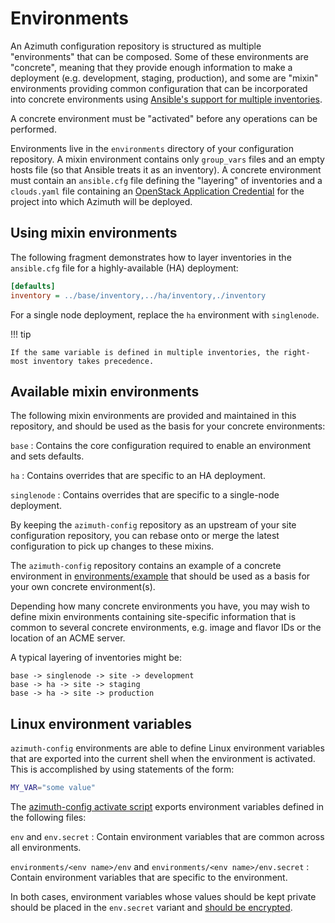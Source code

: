 # Environments

An Azimuth configuration repository is structured as multiple "environments" that can be
composed. Some of these environments are "concrete", meaning that they provide enough
information to make a deployment (e.g. development, staging, production), and some are
"mixin" environments providing common configuration that can be incorporated into concrete
environments using
[Ansible's support for multiple inventories](https://docs.ansible.com/ansible/latest/user_guide/intro_inventory.html#using-multiple-inventory-sources).

A concrete environment must be "activated" before any operations can be performed.

Environments live in the `environments` directory of your configuration repository. A mixin
environment contains only `group_vars` files and an empty hosts file (so that Ansible treats
it as an inventory). A concrete environment must contain an `ansible.cfg` file defining the
"layering" of inventories and a `clouds.yaml` file containing an
[OpenStack Application Credential](https://docs.openstack.org/keystone/latest/user/application_credentials.html)
for the project into which Azimuth will be deployed.

## Using mixin environments

The following fragment demonstrates how to layer inventories in the `ansible.cfg` file for
a highly-available (HA) deployment:

```ini  title="ansible.cfg"
[defaults]
inventory = ../base/inventory,../ha/inventory,./inventory
```

For a single node deployment, replace the `ha` environment with `singlenode`.

!!! tip

    If the same variable is defined in multiple inventories, the right-most inventory takes precedence.

## Available mixin environments

The following mixin environments are provided and maintained in this repository, and should
be used as the basis for your concrete environments:

`base`
: Contains the core configuration required to enable an environment and sets defaults.

`ha`
: Contains overrides that are specific to an HA deployment.

`singlenode`
: Contains overrides that are specific to a single-node deployment.

By keeping the `azimuth-config` repository as an upstream of your site configuration repository,
you can rebase onto or merge the latest configuration to pick up changes to these mixins.

The `azimuth-config` repository contains an example of a concrete environment in
[environments/example](https://github.com/stackhpc/azimuth-config/tree/main/environments/example)
that should be used as a basis for your own concrete environment(s).

Depending how many concrete environments you have, you may wish to define mixin environments
containing site-specific information that is common to several concrete environments, e.g. image
and flavor IDs or the location of an ACME server.

A typical layering of inventories might be:

```
base -> singlenode -> site -> development
base -> ha -> site -> staging
base -> ha -> site -> production
```

## Linux environment variables

`azimuth-config` environments are able to define Linux environment variables that are exported
into the current shell when the environment is activated. This is accomplished by using
statements of the form:

```bash  title="env"
MY_VAR="some value"
```

The
[azimuth-config activate script](https://github.com/stackhpc/azimuth-config/tree/main/bin/activate)
exports environment variables defined in the following files:

`env` and `env.secret`
: Contain environment variables that are common across all environments.

`environments/<env name>/env` and `environments/<env name>/env.secret`
: Contain environment variables that are specific to the environment.

In both cases, environment variables whose values should be kept private should be placed in
the `env.secret` variant and [should be encrypted](./repository/secrets.md).
